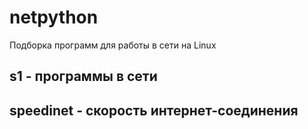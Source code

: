 # netpython
Подборка программ для работы в сети на Linux
## s1 - программы в сети
## speedinet -  скорость интернет-соединения
